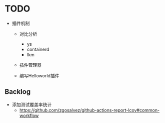 # TODO



- 插件机制
  - 对比分析
    - ys  
    - containerd
    - lkm
  
  - 插件管理器
  - 编写Helloworld插件


## Backlog

- 添加测试覆盖率统计
  - https://github.com/zgosalvez/github-actions-report-lcov#common-workflow

